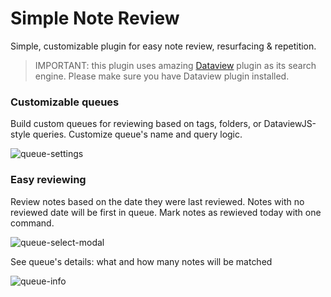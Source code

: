 # Simple Note Review
Simple, customizable plugin for easy note review, resurfacing  & repetition.

> IMPORTANT: this plugin uses amazing [Dataview](https://github.com/blacksmithgu/obsidian-dataview) plugin as its search engine. 
Please make sure you have Dataview plugin installed.

### Customizable queues
Build custom queues for reviewing based on tags, folders, or DataviewJS-style queries.
Customize queue's name and query logic.

![queue-settings](https://user-images.githubusercontent.com/36126057/184475626-31bce911-de9f-4afa-863c-8489b6da2cc3.png)

### Easy reviewing
Review notes based on the date they were last reviewed. 
Notes with no reviewed date will be first in queue.
Mark notes as rewieved today with one command.

![queue-select-modal](https://user-images.githubusercontent.com/36126057/184475623-76551710-f945-497e-bb53-499098a03c19.png)

See queue's details: what and how many notes will be matched

![queue-info](https://user-images.githubusercontent.com/36126057/184475652-df894054-208b-40b0-a92a-2304961119e6.png)
